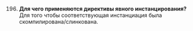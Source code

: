 196. **Для чего применяются директивы явного инстанцирования?**  
Для того чтобы соответствующая инстанциация была скомпилирована/слинкована.
